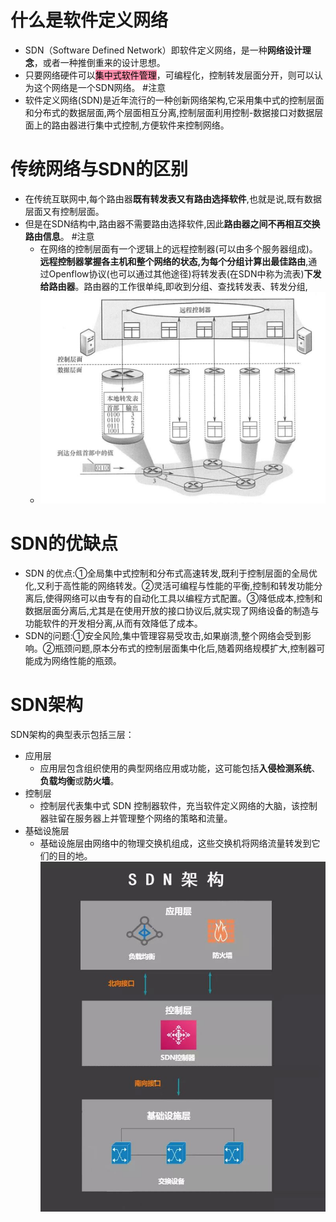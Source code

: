 # 什么是软件定义网络
- SDN（Software Defined Network）即软件定义网络，是一种**网络设计理念**，或者一种推倒重来的设计思想。
- 只要网络硬件可以<mark style="background: #FF5582A6;">集中式软件管理</mark>，可编程化，控制转发层面分开，则可以认为这个网络是一个SDN网络。 #注意
- 软件定义网络(SDN)是近年流行的一种创新网络架构,它采用集中式的控制层面和分布式的数据层面,两个层面相互分离,控制层面利用控制-数据接口对数据层面上的路由器进行集中式控制,方便软件来控制网络。

# 传统网络与SDN的区别
- 在传统互联网中,每个路由器**既有转发表又有路由选择软件**,也就是说,既有数据层面又有控制层面。
- 但是在SDN结构中,路由器不需要路由选择软件,因此**路由器之间不再相互交换路由信息**。 #注意
	- 在网络的控制层面有一个逻辑上的远程控制器(可以由多个服务器组成)。**远程控制器掌握各主机和整个网络的状态,为每个分组计算出最佳路由**,通过Openflow协议(也可以通过其他途径)将转发表(在SDN中称为流表)**下发给路由器**。路由器的工作很单纯,即收到分组、查找转发表、转发分组,
	- ![](attachments/Pasted%20image%2020221010210715.png)
# SDN的优缺点
- SDN 的优点:①全局集中式控制和分布式高速转发,既利于控制层面的全局优化,又利于高性能的网络转发。②灵活可编程与性能的平衡,控制和转发功能分离后,使得网络可以由专有的自动化工具以编程方式配置。③降低成本,控制和数据层面分离后,尤其是在使用开放的接口协议后,就实现了网络设备的制造与功能软件的开发相分离,从而有效降低了成本。
- SDN的问题:①安全风险,集中管理容易受攻击,如果崩溃,整个网络会受到影响。②瓶颈问题,原本分布式的控制层面集中化后,随着网络规模扩大,控制器可能成为网络性能的瓶颈。
# SDN架构
SDN架构的典型表示包括三层：
-   应用层
	- 应用层包含组织使用的典型网络应用或功能，这可能包括**入侵检测系统**、**负载均衡**或**防火墙**。
-   控制层
	- 控制层代表集中式 SDN 控制器软件，充当软件定义网络的大脑，该控制器驻留在服务器上并管理整个网络的策略和流量。
-   基础设施层
	- 基础设施层由网络中的物理交换机组成，这些交换机将网络流量转发到它们的目的地。
![](attachments/Pasted%20image%2020221010210201.png)
